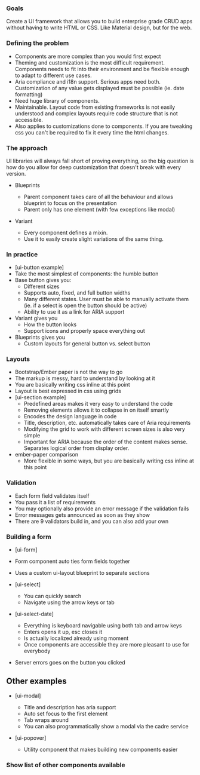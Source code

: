 ### Goals
Create a UI framework that allows you to build enterprise grade CRUD apps without having to write HTML or CSS. Like Material design, but for the web.

### Defining the problem
  - Components are more complex than you would first expect
  - Theming and customization is the most difficult requirement. Components needs to fit into their environment and be flexible enough to adapt to different use cases.
  - Aria compliance and i18n support. Serious apps need both. Customization of any value gets displayed must be possible (ie. date formatting)
  - Need huge library of components.
  - Maintainable. Layout code from existing frameworks is not easily understood and complex layouts require code structure that is not accessible.
  - Also applies to customizations done to components. If you are tweaking css you can't be required to fix it every time the html changes.

### The approach
UI libraries will always fall short of proving everything, so the big question is how do you allow for deep customization that doesn't break with every version.

  - Blueprints
    - Parent component takes care of all the behaviour and allows blueprint to focus on the presentation
    - Parent only has one element (with few exceptions like modal)

  - Variant
    - Every component defines a mixin.
    - Use it to easily create slight variations of the same thing.

### In practice
  - [ui-button example]
  - Take the most simplest of components: the humble button
  - Base button gives you:
    - Different sizes
    - Supports auto, fixed, and full button widths
    - Many different states. User must be able to manually activate them (ie. if a select is open the button should be active)
    - Ability to use it as a link for ARIA support
  - Variant gives you
    - How the button looks
    - Support icons and properly space everything out
  - Blueprints gives you
    - Custom layouts for general button vs. select button

### Layouts
  - Bootstrap/Ember paper is not the way to go
  - The markup is messy, hard to understand by looking at it
  - You are basically writing css inline at this point
  - Layout is best expressed in css using grids
  - [ui-section example]
    - Predefined areas makes it very easy to understand the code
    - Removing elements allows it to collapse in on itself smartly
    - Encodes the design language in code
    - Title, description, etc. automatically takes care of Aria requirements
    - Modifying the grid to work with different screen sizes is also very simple
    - Important for ARIA because the order of the content makes sense. Separates logical order from display order.
  - ember-paper comparison
    - More flexible in some ways, but you are basically writing css inline at this point

### Validation
  - Each form field validates itself
  - You pass it a list of requirements
  - You may optionally also provide an error message if the validation fails
  - Error messages gets announced as soon as they show
  - There are 9 validators build in, and you can also add your own

### Building a form
  - [ui-form]
  - Form component auto ties form fields together
  - Uses a custom ui-layout blueprint to separate sections

  - [ui-select]
    - You can quickly search
    - Navigate using the arrow keys or tab

  - [ui-select-date]
    - Everything is keyboard navigable using both tab and arrow keys
    - Enters opens it up, esc closes it
    - Is actually localized already using moment
    - Once components are accessible they are more pleasant to use for everybody

  - Server errors goes on the button you clicked

## Other examples
  - [ui-modal]
    - Title and description has aria support
    - Auto set focus to the first element
    - Tab wraps around
    - You can also programmatically show a modal via the cadre service

  - [ui-popover]
    - Utility component that makes building new components easier

### Show list of other components available
